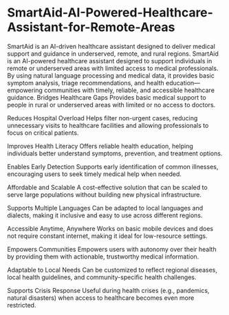 # SmartAid-AI-Powered-Healthcare-Assistant-for-Remote-Areas
SmartAid is an AI-driven healthcare assistant designed to deliver medical support and guidance in underserved, remote, and rural regions.
SmartAid is an AI-powered healthcare assistant designed to support individuals in remote or underserved areas with limited access to medical professionals. By using natural language processing and medical data, it provides basic symptom analysis, triage recommendations, and health education—empowering communities with timely, reliable, and accessible healthcare guidance.
Bridges Healthcare Gaps
Provides basic medical support to people in rural or underserved areas with limited or no access to doctors.

Reduces Hospital Overload
Helps filter non-urgent cases, reducing unnecessary visits to healthcare facilities and allowing professionals to focus on critical patients.

Improves Health Literacy
Offers reliable health education, helping individuals better understand symptoms, prevention, and treatment options.

Enables Early Detection
Supports early identification of common illnesses, encouraging users to seek timely medical help when needed.

Affordable and Scalable
A cost-effective solution that can be scaled to serve large populations without building new physical infrastructure.

Supports Multiple Languages
Can be adapted to local languages and dialects, making it inclusive and easy to use across different regions.

Accessible Anytime, Anywhere
Works on basic mobile devices and does not require constant internet, making it ideal for low-resource settings.

Empowers Communities
Empowers users with autonomy over their health by providing them with actionable, trustworthy medical information.

Adaptable to Local Needs
Can be customized to reflect regional diseases, local health guidelines, and community-specific health challenges.

Supports Crisis Response
Useful during health crises (e.g., pandemics, natural disasters) when access to healthcare becomes even more restricted.
